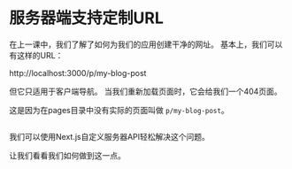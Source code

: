 # 服务器端支持定制URL

在上一课中，我们了解了如何为我们的应用创建干净的网址。 基本上，我们可以有这样的URL：

http://localhost:3000/p/my-blog-post

但它只适用于客户端导航。 当我们重新加载页面时，它会给我们一个404页面。

这是因为在pages目录中没有实际的页面叫做 `p/my-blog-post`。

<img src="https://cloud.githubusercontent.com/assets/50838/24919433/475417bc-1f01-11e7-9fae-a17030d3d051.png" alt="">

我们可以使用Next.js自定义服务器API轻松解决这个问题。

让我们看看我们如何做到这一点。